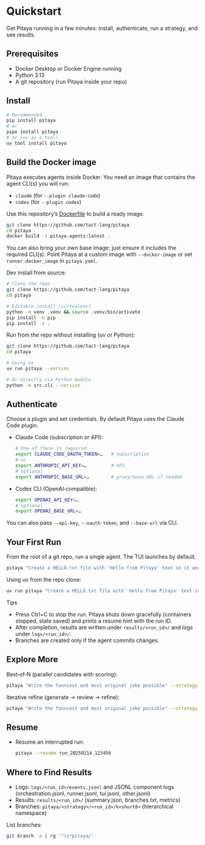 # Quickstart

Get Pitaya running in a few minutes: install, authenticate, run a strategy, and see results.

## Prerequisites

- Docker Desktop or Docker Engine running
- Python 3.13
- A git repository (run Pitaya inside your repo)

## Install

```bash
# Recommended
pip install pitaya
# or
pipx install pitaya
# or (uv as a tool)
uv tool install pitaya
```

## Build the Docker image

Pitaya executes agents inside Docker. You need an image that contains the agent CLI(s) you will run:

- `claude` (for `--plugin claude-code`)
- `codex` (for `--plugin codex`)

Use this repository’s [Dockerfile](../Dockerfile) to build a ready image:

```bash
git clone https://github.com/tact-lang/pitaya
cd pitaya
docker build -t pitaya-agents:latest .
```

You can also bring your own base image; just ensure it includes the required CLI(s). Point Pitaya at a custom image with `--docker-image` or set `runner.docker_image` in `pitaya.yaml`.

Dev install from source:

```bash
# Clone the repo
git clone https://github.com/tact-lang/pitaya
cd pitaya

# Editable install (virtualenv)
python -m venv .venv && source .venv/bin/activate
pip install -U pip
pip install -e .
```

Run from the repo without installing (uv or Python):

```bash
git clone https://github.com/tact-lang/pitaya
cd pitaya

# Using uv
uv run pitaya --version

# Or directly via Python module
python -m src.cli --version
```

## Authenticate

Choose a plugin and set credentials. By default Pitaya uses the Claude Code plugin.

- Claude Code (subscription or API):

  ```bash
  # One of these is required
  export CLAUDE_CODE_OAUTH_TOKEN=…   # subscription
  # or
  export ANTHROPIC_API_KEY=…         # API
  # optional
  export ANTHROPIC_BASE_URL=…        # proxy/base URL if needed
  ```

- Codex CLI (OpenAI‑compatible):

  ```bash
  export OPENAI_API_KEY=…
  # optional
  export OPENAI_BASE_URL=…
  ```

You can also pass `--api-key`, `--oauth-token`, and `--base-url` via CLI.

## Your First Run

From the root of a git repo, run a single agent. The TUI launches by default.

```bash
pitaya "Create a HELLO.txt file with 'Hello from Pitaya' text in it and commit it"
```

Using uv from the repo clone:

```bash
uv run pitaya "Create a HELLO.txt file with 'Hello from Pitaya' text in it and commit it"
```

Tips

  - Press Ctrl+C to stop the run. Pitaya shuts down gracefully (containers stopped, state saved) and prints a resume hint with the run ID.
- After completion, results are written under `results/<run_id>/` and logs under `logs/<run_id>/`.
- Branches are created only if the agent commits changes.

## Explore More

Best‑of‑N (parallel candidates with scoring):

```bash
pitaya "Write the funniest and most original joke possible" --strategy best-of-n -S n=5
```

Iterative refine (generate → review → refine):

```bash
pitaya "Write the funniest and most original joke possible" --strategy iterative -S iterations=3
```

## Resume

- Resume an interrupted run:

  ```bash
  pitaya --resume run_20250114_123456
  ```

## Where to Find Results

- Logs: `logs/<run_id>/events.jsonl` and JSONL component logs (orchestration.jsonl, runner.jsonl, tui.jsonl, other.jsonl)
- Results: `results/<run_id>/` (summary.json, branches.txt, metrics)
- Branches: `pitaya/<strategy>/<run_id>/k<short8>` (hierarchical namespace)

List branches:

```bash
git branch -a | rg '^\s*pitaya/'
```
